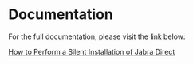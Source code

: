 # Documentation

For the full documentation, please visit the link below:

[How to Perform a Silent Installation of Jabra Direct](https://blog.wuibaille.fr/2024/05/how-to-perform-a-silent-installation-of-jabra-direct/)
